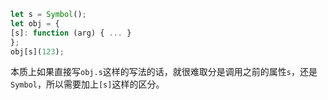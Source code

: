 ```javascript
let s = Symbol();
let obj = {
[s]: function (arg) { ... }
};
obj[s](123);
```

本质上如果直接写`obj.s`这样的写法的话，就很难取分是调用之前的属性`s`，还是`Symbol`，所以需要加上`[s]`这样的区分。